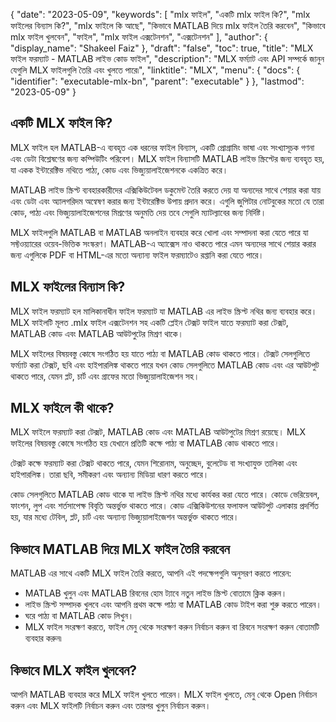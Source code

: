 {
  "date": "2023-05-09",
  "keywords": [
"mlx ফাইল",
"একটি mlx ফাইল কি?",
"mlx ফাইলের বিন্যাস কি?",
"mlx ফাইলে কি আছে",
"কিভাবে MATLAB দিয়ে mlx ফাইল তৈরি করবেন",
"কিভাবে mlx ফাইল খুলবেন",
"ফাইল",
"mlx ফাইল এক্সটেনশন",
"এক্সটেনশন"
],
  "author": {
    "display_name": "Shakeel Faiz"
},
  "draft": "false",
  "toc": true,
  "title": "MLX ফাইল ফরম্যাট - MATLAB লাইভ কোড ফাইল",
  "description": "MLX ফর্ম্যাট এবং API সম্পর্কে জানুন যেগুলি MLX ফাইলগুলি তৈরি এবং খুলতে পারে৷",
  "linktitle": "MLX",
  "menu": {
    "docs": {
      "identifier": "executable-mlx-bn",
      "parent": "executable"
}
},
  "lastmod": "2023-05-09"
}

## একটি MLX ফাইল কি?

MLX ফাইল হল MATLAB-এ ব্যবহৃত এক ধরনের ফাইল বিন্যাস, একটি প্রোগ্রামিং ভাষা এবং সংখ্যাসূচক গণনা এবং ডেটা বিশ্লেষণের জন্য কম্পিউটিং পরিবেশ। MLX ফাইল বিন্যাসটি MATLAB লাইভ স্ক্রিপ্টের জন্য ব্যবহৃত হয়, যা একক ইন্টারেক্টিভ নথিতে পাঠ্য, কোড এবং ভিজ্যুয়ালাইজেশনকে একত্রিত করে।

MATLAB লাইভ স্ক্রিপ্ট ব্যবহারকারীদের এক্সিকিউটেবল ডকুমেন্ট তৈরি করতে দেয় যা অন্যদের সাথে শেয়ার করা যায় এবং ডেটা এবং অ্যালগরিদম অন্বেষণ করার জন্য ইন্টারেক্টিভ উপায় প্রদান করে। এগুলি জুপিটার নোটবুকের মতো যে তারা কোড, পাঠ্য এবং ভিজ্যুয়ালাইজেশনের মিশ্রণের অনুমতি দেয় তবে সেগুলি ম্যাটল্যাবের জন্য নির্দিষ্ট।

MLX ফাইলগুলি MATLAB বা MATLAB অনলাইন ব্যবহার করে খোলা এবং সম্পাদনা করা যেতে পারে যা সফ্টওয়্যারের ওয়েব-ভিত্তিক সংস্করণ। MATLAB-এ অ্যাক্সেস নাও থাকতে পারে এমন অন্যদের সাথে শেয়ার করার জন্য এগুলিকে PDF বা HTML-এর মতো অন্যান্য ফাইল ফরম্যাটেও রপ্তানি করা যেতে পারে।

## MLX ফাইলের বিন্যাস কি?

MLX ফাইল ফরম্যাট হল মালিকানাধীন ফাইল ফরম্যাট যা MATLAB এর লাইভ স্ক্রিপ্ট নথির জন্য ব্যবহার করে। MLX ফাইলটি মূলত .mlx ফাইল এক্সটেনশন সহ একটি প্লেইন টেক্সট ফাইল যাতে ফরম্যাট করা টেক্সট, MATLAB কোড এবং MATLAB আউটপুটের মিশ্রণ থাকে।

MLX ফাইলের বিষয়বস্তু কোষে সংগঠিত হয় যাতে পাঠ্য বা MATLAB কোড থাকতে পারে। টেক্সট সেলগুলিতে ফর্ম্যাট করা টেক্সট, ছবি এবং হাইপারলিঙ্ক থাকতে পারে যখন কোড সেলগুলিতে MATLAB কোড এবং এর আউটপুট থাকতে পারে, যেমন প্লট, চার্ট এবং গ্রাফের মতো ভিজ্যুয়ালাইজেশন সহ।

## MLX ফাইলে কী থাকে?

MLX ফাইলে ফরম্যাট করা টেক্সট, MATLAB কোড এবং MATLAB আউটপুটের মিশ্রণ রয়েছে। MLX ফাইলের বিষয়বস্তু কোষে সংগঠিত হয় যেখানে প্রতিটি কক্ষে পাঠ্য বা MATLAB কোড থাকতে পারে।

টেক্সট কক্ষে ফরম্যাট করা টেক্সট থাকতে পারে, যেমন শিরোনাম, অনুচ্ছেদ, বুলেটেড বা সংখ্যাযুক্ত তালিকা এবং হাইপারলিঙ্ক। তারা ছবি, সমীকরণ এবং অন্যান্য মিডিয়া ধারণ করতে পারে।

কোড সেলগুলিতে MATLAB কোড থাকে যা লাইভ স্ক্রিপ্ট নথির মধ্যে কার্যকর করা যেতে পারে। কোডে ভেরিয়েবল, ফাংশন, লুপ এবং শর্তসাপেক্ষ বিবৃতি অন্তর্ভুক্ত থাকতে পারে। কোড এক্সিকিউশনের ফলাফল আউটপুট এলাকায় প্রদর্শিত হয়, যার মধ্যে টেবিল, প্লট, চার্ট এবং অন্যান্য ভিজ্যুয়ালাইজেশন অন্তর্ভুক্ত থাকতে পারে।

## কিভাবে MATLAB দিয়ে MLX ফাইল তৈরি করবেন

MATLAB এর সাথে একটি MLX ফাইল তৈরি করতে, আপনি এই পদক্ষেপগুলি অনুসরণ করতে পারেন:

- MATLAB খুলুন এবং MATLAB রিবনের হোম ট্যাবে নতুন লাইভ স্ক্রিপ্ট বোতামে ক্লিক করুন।
- লাইভ স্ক্রিপ্ট সম্পাদক খুলবে এবং আপনি প্রথম কক্ষে পাঠ্য বা MATLAB কোড টাইপ করা শুরু করতে পারেন।
- ঘরে পাঠ্য বা MATLAB কোড লিখুন।
- MLX ফাইল সংরক্ষণ করতে, ফাইল মেনু থেকে সংরক্ষণ করুন নির্বাচন করুন বা রিবনে সংরক্ষণ করুন বোতামটি ব্যবহার করুন৷

## কিভাবে MLX ফাইল খুলবেন?

আপনি MATLAB ব্যবহার করে MLX ফাইল খুলতে পারেন। MLX ফাইল খুলতে, মেনু থেকে Open নির্বাচন করুন এবং MLX ফাইলটি নির্বাচন করুন এবং তারপর খুলুন নির্বাচন করুন।


